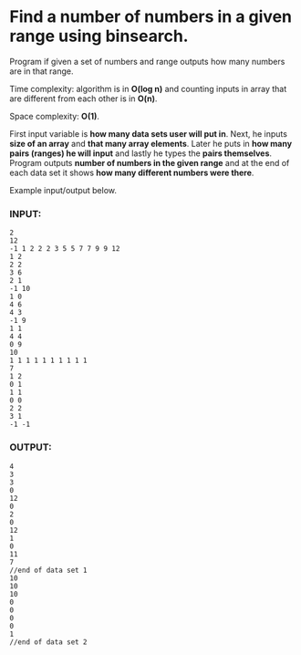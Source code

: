 # Find a number of numbers in a given range using binsearch.

Program if given a set of numbers and range outputs how many numbers are in that range.

Time complexity: algorithm is in **O(log n)** and counting inputs in array that are different from each other is in **O(n)**.

Space complexity: **O(1)**.

First input variable is **how many data sets user will put in**. Next, he inputs **size of an array** and **that many array elements**. Later he puts in **how many pairs (ranges) he will input** and lastly he types the **pairs themselves**. Program outputs **number of numbers in the given range** and at the end of each data set it shows **how many different numbers were there**.

Example input/output below.

### INPUT:
```
2 
12 
-1 1 2 2 2 3 5 5 7 7 9 9 12 
1 2   
2 2   
3 6  
2 1  
-1 10  
1 0  
4 6 
4 3
-1 9  
1 1 
4 4  
0 9 
10
1 1 1 1 1 1 1 1 1 1 
7 
1 2 
0 1 
1 1 
0 0 
2 2 
3 1 
-1 -1
```
### OUTPUT:
```
4 
3 
3 
0 
12
0 
2 
0 
12
1 
0 
11
7 
//end of data set 1
10
10
10
0 
0 
0 
0 
1
//end of data set 2
```
